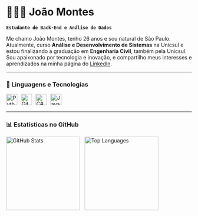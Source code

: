# 👨🏻‍💻 João Montes

**`Estudante de Back-End e Análise de Dados`**

Me chamo João Montes, tenho 26 anos e sou natural de São Paulo. Atualmente, curso **Análise e Desenvolvimento de Sistemas** na Unicsul e estou finalizando a graduação em **Engenharia Civil**, também pela Unicsul. Sou apaixonado por tecnologia e inovação, e compartilho meus interesses e aprendizados na minha página do [LinkedIn](https://www.linkedin.com/in/joao-oliveira-4b7a13159/).

---

### 🤖 Linguagens e Tecnologias

<div>
  <img 
    align="left" 
    alt="Python" 
    title="Python"
    width="30px" 
    style="margin-right: 10px;" 
    src="https://cdn.jsdelivr.net/gh/devicons/devicon@latest/icons/python/python-original.svg" 
  />   

  <img 
    align="left" 
    alt="Git" 
    title="Git"
    width="30px" 
    style="margin-right: 10px;" 
    src="https://cdn.jsdelivr.net/gh/devicons/devicon@latest/icons/git/git-original.svg" 
  />

  <img 
    align="left" 
    alt="C#" 
    title="C#"
    width="30px" 
    style="margin-right: 10px;" 
    src="https://cdn.jsdelivr.net/gh/devicons/devicon@latest/icons/csharp/csharp-original.svg"
  />

  <img 
    align="left" 
    alt="Java" 
    title="C#"
    width="30px" 
    style="margin-right: 10px;" 
    src="https://cdn.jsdelivr.net/gh/devicons/devicon@latest/icons/aarch64/aarch64-original.svg"
  />
</div>

<br/>
<br/>

---

### 📊 Estatísticas no GitHub

<p>
  <img 
    align="left" 
    alt="GitHub Stats" 
    height="200" 
    style="padding-right: 10px;" 
    src="https://github-readme-stats.vercel.app/api?username=Montes800&show_icons=true&theme=tokyonight&include_all_commits=true&locale=pt-br" 
  />

  <img 
    align="left" 
    alt="Top Languages" 
    height="200" 
    src="https://github-readme-stats.vercel.app/api/top-langs/?username=Montes800&theme=tokyonight&layout=compact&custom_title=Tecnologias&langs_count=9" 
  />
</p>
